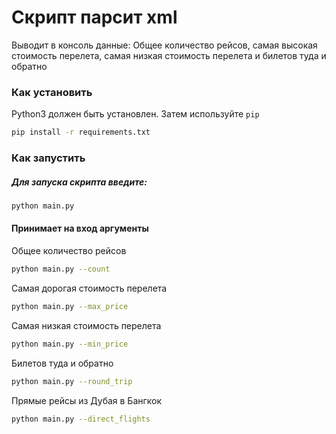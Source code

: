 # Скрипт парсит xml

Выводит в консоль данные: Общее количество рейсов, самая высокая стоимость перелета, самая низкая стоимость перелета и билетов туда и обратно


### Как установить
Python3 должен быть установлен. Затем используйте `pip`

```bash
pip install -r requirements.txt
```

### Как запустить

##### Для запуска скрипта введите:

```bash
python main.py
```

#### Принимает на вход аргументы


Общее количество рейсов

```bash
python main.py --count
```

Самая дорогая стоимость перелета

```bash
python main.py --max_price 
```
Самая низкая стоимость перелета

```bash
python main.py --min_price
``` 
Билетов туда и обратно

```bash
python main.py --round_trip
```

Прямые рейсы из Дубая в Бангкок

```bash
python main.py --direct_flights
```